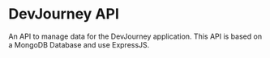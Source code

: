 # DevJourney API

An API to manage data for the DevJourney application.
This API is based on a MongoDB Database and use ExpressJS.
